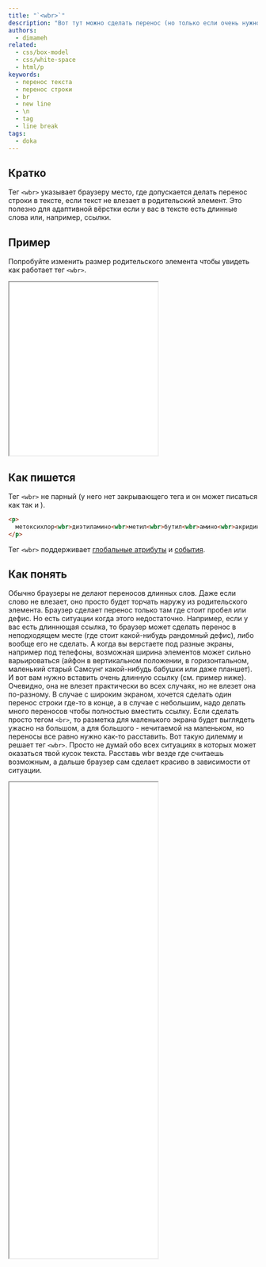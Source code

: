 ```yaml
---
title: "`<wbr>`"
description: "Вот тут можно сделать перенос (но только если очень нужно)"
authors:
  - dimameh
related:
  - css/box-model
  - css/white-space
  - html/p
keywords:
  - перенос текста
  - перенос строки
  - br
  - new line
  - \n
  - tag
  - line break
tags:
  - doka
---
```


## Кратко

Тег `<wbr>` указывает браузеру место, где допускается делать перенос строки в тексте, если текст не влезает в родительский элемент. Это полезно для адаптивной вёрстки если у вас в тексте есть длинные слова или, например, ссылки. 

## Пример

Попробуйте изменить размер родительского элемента чтобы увидеть как работает тег `<wbr>`.

<iframe title="Переносы текста" src="demos/usage-example/" height="350"></iframe>

## Как пишется

Тег `<wbr>` не парный (у него нет закрывающего тега и он может писаться как <wbr> так и <wbr/>).

```html
<p>
  метоксихлор<wbr>диэтиламино<wbr>метил<wbr>бутил<wbr>амино<wbr>акридин
</p>
```

Тег `<wbr>` поддерживает [глобальные атрибуты](/html/global-attrs/) и [события](/js/events/).

## Как понять

Обычно браузеры не делают переносов длинных слов. Даже если слово не влезает, оно просто будет торчать наружу из родительского элемента. Браузер сделает перенос только там где стоит пробел или дефис. Но есть ситуации когда этого недостаточно. Например, если у вас есть длиннющая ссылка, то браузер может сделать перенос в неподходящем месте (где стоит какой-нибудь рандомный дефис), либо вообще его не сделать. А когда вы верстаете под разные экраны, например под телефоны, возможная ширина элементов может сильно варьироваться (айфон в вертикальном положении, в горизонтальном, маленький старый Самсунг какой-нибудь бабушки или даже планшет). И вот вам нужно вставить очень длинную ссылку (см. пример ниже). Очевидно, она не влезет практически во всех случаях, но не влезет она по-разному. В случае с широким экраном, хочется сделать один перенос строки где-то в конце, а в случае с небольшим, надо делать много переносов чтобы полностью вместить ссылку. Если сделать просто тегом `<br>`, то разметка для маленького экрана будет выглядеть ужасно на большом, а для большого - нечитаемой на маленьком, но переносы все равно нужно как-то расставить. Вот такую дилемму и решает тег `<wbr>`. Просто не думай обо всех ситуациях в которых может оказаться твой кусок текста. Расставь wbr везде где считаешь возможным, а дальше браузер сам сделает красиво в зависимости от ситуации.

<iframe title="Переносы текста" src="demos/diffrent-screens/" height="960"></iframe>
